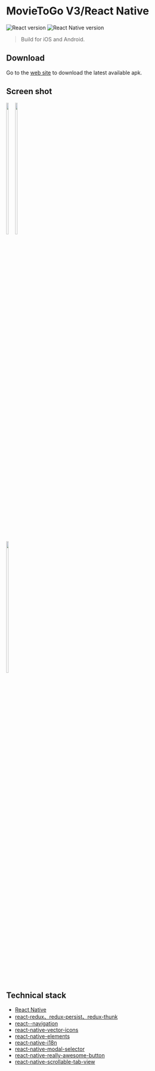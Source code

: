 # MovieToGo V3/React Native
![React version](https://img.shields.io/badge/react-16.8.3-green.svg)
![React Native version](https://img.shields.io/badge/react--native-0.59-blue.svg)
> Build for iOS and Android.

## Download
Go to the [web site](https://movietogoweb.herokuapp.com/) to download the latest available apk.

## Screen shot
<div style="display: inline-block;">
    <img width="30%" src="https://movietogoweb.herokuapp.com/img/screen1.png">
    <img width="30%" src="https://movietogoweb.herokuapp.com/img/screen2.png">
    <img width="30%" src="https://movietogoweb.herokuapp.com/img/screen3.png">
</div>

## Technical stack
- [React Native](https://facebook.github.io/react-native/)
- [react-redux、redux-persist、redux-thunk ](http://redux.js.org/)
- [react--navigation](https://github.com/react-navigation/react-navigation)
- [react-native-vector-icons](https://github.com/oblador/react-native-vector-icons)
- [react-native-elements](https://github.com/react-native-training/react-native-elements)
- [react-native-i18n](https://github.com/AlexanderZaytsev/react-native-i18n)
- [react-native-modal-selector](https://github.com/peacechen/react-native-modal-selector)
- [react-native-really-awesome-button](https://github.com/rcaferati/react-native-really-awesome-button)
- [react-native-scrollable-tab-view](https://github.com/skv-headless/react-native-scrollable-tab-view)



